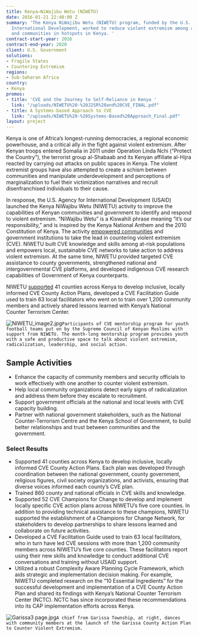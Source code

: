 ```yaml
---
title: Kenya—NiWajibu Wetu (NIWETU)
date: 2016-01-21 22:40:00 Z
summary: 'The Kenya NiWajibu Wetu (NIWETU) program, funded by the U.S. Agency for
  International Development, worked to reduce violent extremism among at-risk individuals
  and communities in hotspots in Kenya. '
contract-start-year: 2016
contract-end-year: 2020
client: U.S. Government
solutions:
- Fragile States
- Countering Extremism
regions:
- Sub-Saharan Africa
country:
- Kenya
promos:
- title: 'CVE and the Journey to Self-Reliance in Kenya '
  link: "/uploads/NIWETU%20-%20J2SR%20and%20CVE_FINAL.pdf"
- title: A Systems-based Approach to CVE
  link: "/uploads/NIWETU%20-%20Systems-Based%20Approach_Final.pdf"
layout: project
---
```


Kenya is one of Africa’s longest-running democracies, a regional economic powerhouse, and a critical ally in the fight against violent extremism. After Kenyan troops entered Somalia in 2011 under Operation Linda Nchi (“Protect the Country”), the terrorist group al-Shabaab and its Kenyan affiliate al-Hijra reacted by carrying out attacks on public spaces in Kenya. The violent extremist groups have also attempted to create a schism between communities and manipulate underdevelopment and perceptions of marginalization to fuel their victimization narratives and recruit disenfranchised individuals to their cause.

In response, the U.S. Agency for International Development (USAID) launched the Kenya NiWajibu Wetu (NIWETU) activity to improve the capabilities of Kenyan communities and government to identify and respond to violent extremism. “NiWajibu Wetu” is a Kiswahili phrase meaning “it’s our responsibility,” and is inspired by the Kenya National Anthem and the 2010 Constitution of Kenya. The activity [empowered communities](https://medium.com/usaid-2030/8-ways-usaid-is-advancing-fundamental-freedoms-promoting-democracy-and-strengthening-human-4a649fb5dfef) and government institutions to take the lead in countering violent extremism (CVE). NIWETU built CVE knowledge and skills among at-risk populations and empowers local, sustainable CVE networks to take action to address violent extremism. At the same time, NIWETU provided targeted CVE assistance to county governments, strengthened national and intergovernmental CVE platforms, and developed indigenous CVE research capabilities of Government of Kenya counterparts.

NIWETU [supported](https://pdf.usaid.gov/pdf_docs/PA00XB8G.pdf?utm_medium=email&utm_source=govdelivery) 41 counties across Kenya to develop inclusive, locally informed CVE County Action Plans, developed a CVE Facilitation Guide used to train 63 local facilitators who went on to train over 1,200 community members and actively shared lessons learned with Kenya’s National Counter Terrorism Center.

![NIWETU_image2.jpg](/uploads/NIWETU_image2.jpg)`Participants of CVE mentorship program for youth football teams put on by the Supreme Council of Kenyan Muslims with support from NIWETU. The month-long mentorship program provides youth with a safe and productive space to talk about violent extremism, radicalization, leadership, and social action.`

## Sample Activities

* Enhance the capacity of community members and security officials to work effectively with one another to counter violent extremism.
* Help local community organizations detect early signs of radicalization and address them before they escalate to recruitment.
* Support government officials at the national and local levels with CVE capacity building.
* Partner with national government stakeholders, such as the National Counter-Terrorism Centre and the Kenya School of Government, to build better relationships and trust between communities and the government.

### Select Results

* Supported 41 counties across Kenya to develop inclusive, locally informed CVE County Action Plans. Each plan was developed through coordination between the national government, county government, religious figures, civil society organizations, and activists, ensuring that diverse voices informed each county’s CVE plan.
* Trained 860 county and national officials in CVE skills and knowledge.
* Supported 52 CVE Champions for Change to develop and implement locally specific CVE action plans across NIWETU’s five core counties. In addition to providing technical assistance to these champions, NIWETU supported the establishment of a Champions for Change Network, for stakeholders to develop partnerships to share lessons learned and collaborate on future activities.
* Developed a CVE Facilitation Guide used to train 63 local facilitators, who in turn have led CVE sessions with more than 1,200 community members across NIWETU’s five core counties. These facilitators report using their new skills and knowledge to conduct additional CVE conversations and training without USAID support.
* Utilized a robust Complexity Aware Planning Cycle Framework, which aids strategic and implementation decision making. For example, NIWETU completed research on the “10 Essential Ingredients” for the successful development and implementation of a CVE County Action Plan and shared its findings with Kenya’s National Counter Terrorism Center (NCTC). NCTC has since incorporated these recommendations into its CAP implementation efforts across Kenya.

![Garissa3 page.jpg](/uploads/Garissa3%20page.jpg)`A chief from Garissa Township, at right, dances with community members at the launch of the Garissa County Action Plan to Counter Violent Extremism.`
